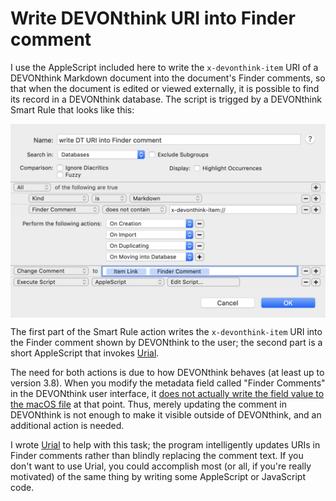 # Write DEVONthink URI into Finder comment

I use the AppleScript included here to write the `x-devonthink-item` URI of a DEVONthink Markdown document into the document's Finder comments, so that when the document is edited or viewed externally, it is possible to find its record in a DEVONthink database. The script is trigged by a DEVONthink Smart Rule that looks like this:

<p align="center">
    <img align="center" width="600px" src="smart-rule-screenshot.png">
<p>

The first part of the Smart Rule action writes the `x-devonthink-item` URI into the Finder comment shown by DEVONthink to the user; the second part is a short AppleScript that invokes [Urial](https://github.com/mhucka/urial). 

The need for both actions is due to how DEVONthink behaves (at least up to version 3.8). When you modify the metadata field called "Finder Comments" in the DEVONthink user interface, it [does not actually write the field value to the macOS file](https://discourse.devontechnologies.com/t/how-can-i-make-finder-comments-added-in-dt-show-up-in-finder-get-info-box/68186) at that point. Thus, merely updating the comment in DEVONthink is not enough to make it visible outside of DEVONthink, and an additional action is needed.

I wrote [Urial](https://github.com/mhucka/urial) to help with this task; the program intelligently updates URIs in Finder comments rather than blindly replacing the comment text. If you don't want to use Urial, you could accomplish most (or all, if you're really motivated) of the same thing by writing some AppleScript or JavaScript code.
